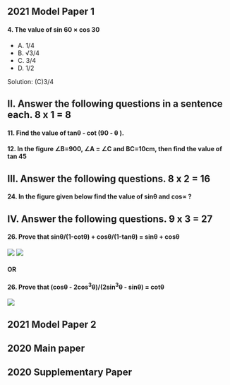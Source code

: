 ## 2021 Model Paper 1
#### 4. The value of sin 60 × cos 30
 * A. 1/4
 * B. &Sqrt;3/4
 * C. 3/4 
 * D. 1/2

Solution: (C)3/4

## II. Answer the following questions in a sentence each. 8 x 1 = 8
#### 11. Find the value of tanθ - cot (90 - θ ).
#### 12. In the figure ∠B=900, ∠A = ∠C and BC=10cm, then find the value of tan 45
## III. Answer the following questions. 8 x 2 = 16
#### 24. In the figure given below find the value of sinθ and cos∝ ?

## IV. Answer the following questions. 9 x 3 = 27
#### 26. Prove that sinθ/(1-cotθ) + cosθ/(1-tanθ) = sinθ + cosθ
[![](https://img.youtube.com/vi/XBmNCGUme4o/0.jpg)](https://www.youtube.com/watch?v=XBmNCGUme4o)
[![](https://img.youtube.com/vi/TeHCiJnDVxg/0.jpg)](https://www.youtube.com/watch?v=TeHCiJnDVxg)
#### OR
#### 26. Prove that (cosθ - 2cos<sup>3</sup>θ)/(2sin<sup>3</sup>θ - sinθ) = cotθ
[![](https://img.youtube.com/vi/S7YjAF2SD_g/0.jpg)](https://www.youtube.com/watch?v=S7YjAF2SD_g)

## 2021 Model Paper 2
## 2020 Main paper
## 2020 Supplementary Paper
